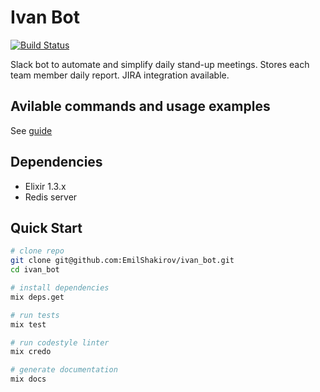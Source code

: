 # Ivan Bot

[![Build Status](https://travis-ci.org/EmilShakirov/ivan_bot.svg?branch=master)](https://travis-ci.org/EmilShakirov/ivan_bot)

Slack bot to automate and simplify daily stand-up meetings. Stores each team member daily report.
JIRA integration available.

## Avilable commands and usage examples

See [guide](https://github.com/EmilShakirov/ivan_bot/blob/master/templates/guide.eex)

## Dependencies

* Elixir 1.3.x
* Redis server

## Quick Start

```bash
# clone repo
git clone git@github.com:EmilShakirov/ivan_bot.git
cd ivan_bot

# install dependencies
mix deps.get

# run tests
mix test

# run codestyle linter
mix credo

# generate documentation
mix docs
```
